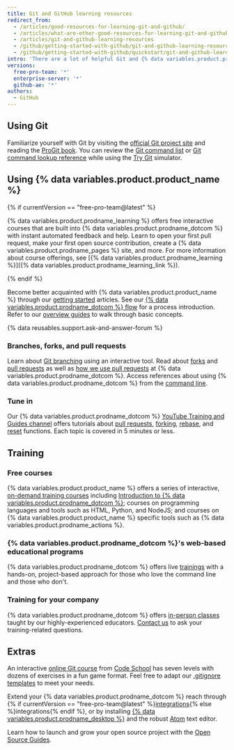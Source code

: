 ```yaml
---
title: Git and GitHub learning resources
redirect_from:
  - /articles/good-resources-for-learning-git-and-github/
  - /articles/what-are-other-good-resources-for-learning-git-and-github/
  - /articles/git-and-github-learning-resources
  - /github/getting-started-with-github/git-and-github-learning-resources
  - /github/getting-started-with-github/quickstart/git-and-github-learning-resources
intro: 'There are a lot of helpful Git and {% data variables.product.product_name %} resources on the web. This is a short list of our favorites!'
versions:
  free-pro-team: '*'
  enterprise-server: '*'
  github-ae: '*'
authors:
  - GitHub
---
```

## Using Git

Familiarize yourself with Git by visiting the [official Git project site](https://git-scm.com) and reading the [ProGit book](http://git-scm.com/book). You can review the [Git command list](https://git-scm.com/docs) or [Git command lookup reference](http://gitref.org) while using the [Try Git](https://try.github.com) simulator.

## Using {% data variables.product.product_name %}

{% if currentVersion == "free-pro-team@latest" %}

{% data variables.product.prodname_learning %} offers free interactive courses that are built into {% data variables.product.prodname_dotcom %} with instant automated feedback and help. Learn to open your first pull request, make your first open source contribution, create a {% data variables.product.prodname_pages %} site, and more. For more information about course offerings, see [{% data variables.product.prodname_learning %}]({% data variables.product.prodname_learning_link %}).

{% endif %}

Become better acquainted with {% data variables.product.product_name %} through our [getting started](/categories/getting-started-with-github/) articles. See our [{% data variables.product.prodname_dotcom %} flow](https://guides.github.com/introduction/flow) for a process introduction. Refer to our [overview guides](https://guides.github.com) to walk through basic concepts.

{% data reusables.support.ask-and-answer-forum %}

### Branches, forks, and pull requests

Learn about [Git branching](http://learngitbranching.js.org/) using an interactive tool. Read about [forks](/articles/about-forks) and [pull requests](/articles/using-pull-requests) as well as [how we use pull requests](https://github.com/blog/1124-how-we-use-pull-requests-to-build-github) at {% data variables.product.prodname_dotcom %}. Access references about using {% data variables.product.prodname_dotcom %} from the [command line](https://cli.github.com/).

### Tune in

Our {% data variables.product.prodname_dotcom %} [YouTube Training and Guides channel](https://youtube.com/githubguides) offers tutorials about [pull requests](https://www.youtube.com/watch?v=d5wpJ5VimSU&list=PLg7s6cbtAD15G8lNyoaYDuKZSKyJrgwB-&index=19), [forking](https://www.youtube.com/watch?v=5oJHRbqEofs), [rebase](https://www.youtube.com/watch?v=SxzjZtJwOgo&list=PLg7s6cbtAD15G8lNyoaYDuKZSKyJrgwB-&index=22), and [reset](https://www.youtube.com/watch?v=BKPjPMVB81g) functions. Each topic is covered in 5 minutes or less.

## Training

### Free courses

{% data variables.product.product_name %} offers a series of interactive, [on-demand training courses](https://lab.github.com/) including [Introduction to {% data variables.product.prodname_dotcom %}](https://lab.github.com/githubtraining/introduction-to-github); courses on programming languages and tools such as HTML, Python, and NodeJS; and courses on {% data variables.product.product_name %} specific tools such as {% data variables.product.prodname_actions %}.

### {% data variables.product.prodname_dotcom %}'s web-based educational programs

{% data variables.product.prodname_dotcom %} offers live [trainings](https://services.github.com/#upcoming-events) with a hands-on, project-based approach for those who love the command line and those who don't.

### Training for your company

{% data variables.product.prodname_dotcom %} offers [in-person classes](https://services.github.com/#offerings) taught by our highly-experienced educators. [Contact us](https://services.github.com/#contact) to ask your training-related questions.

## Extras

An interactive [online Git course](http://www.codeschool.com/courses/git-real) from [Code School](http://codeschool.com) has seven levels with dozens of exercises in a fun game format. Feel free to adapt our [.gitignore templates](https://github.com/github/gitignore) to meet your needs.

Extend your {% data variables.product.prodname_dotcom %} reach through {% if currentVersion == "free-pro-team@latest" %}[integrations](/articles/about-integrations){% else %}integrations{% endif %}, or by installing [{% data variables.product.prodname_desktop %}](https://desktop.github.com) and the robust [Atom](https://atom.io) text editor.

Learn how to launch and grow your open source project with the [Open Source Guides](https://opensource.guide/).
